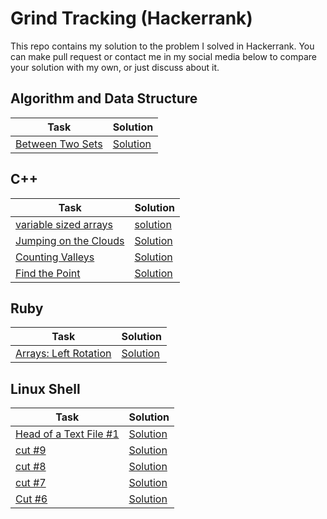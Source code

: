 # Grind Tracking (Hackerrank)

This repo contains my solution to the problem I solved in Hackerrank. You can make pull request or contact me in my social media below to compare your solution with my own, or just discuss about it.

## Algorithm and Data Structure
Task | Solution
-----|---------
[Between Two Sets](https://www.hackerrank.com/challenges/between-two-sets/problem)|[Solution](/ADS/between_two_set.cpp)

## C++
Task | Solution
-----|---------
[variable sized arrays](https://www.hackerrank.com/challenges/variable-sized-arrays/problem)|[solution](/C++/variable_sized_arrays.cpp)
[Jumping on the Clouds](https://www.hackerrank.com/challenges/jumping-on-the-clouds)|[Solution](/C++/jumping_on_the_clouds.cpp)
[Counting Valleys](https://www.hackerrank.com/challenges/counting-valleys)|[Solution](/C++/counting_valleys.cpp)
[Find the Point](https://www.hackerrank.com/challenges/find-point?h_r=profile)|[Solution](/C++/find_the_point.cpp)

## Ruby
Task | Solution
-----|---------
[Arrays: Left Rotation](https://www.hackerrank.com/challenges/ctci-array-left-rotation/problem)|[Solution](/Ruby/left_rotation.rb)

## Linux Shell
Task | Solution
-----|---------
[Head of a Text File #1](https://www.hackerrank.com/challenges/text-processing-head-1/problem)|[Solution](/Linux-Shell/head1.sh)
[cut #9](https://www.hackerrank.com/challenges/text-processing-cut-9/problem)|[Solution](/Linux-Shell/cut9.sh)
[cut #8](https://www.hackerrank.com/challenges/text-processing-cut-8/problem)|[Solution](/Linux-Shell/cut8.sh)
[cut #7](https://www.hackerrank.com/challenges/text-processing-cut-7/problem)|[Solution](/Linux-Shell/cut7.sh)
[Cut #6](https://www.hackerrank.com/challenges/text-processing-cut-6/problem)|[Solution](/Linux-Shell/cut6.sh)